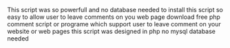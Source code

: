 This script was so powerfull and no database needed to install this script so easy to allow user to leave comments on you web page download free php comment script or programe which support user to leave comment on your website or web pages this script was designed in php no mysql database needed